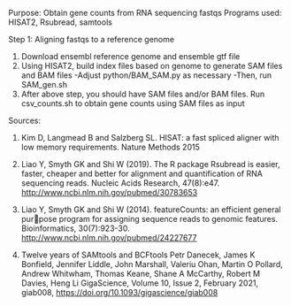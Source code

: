 Purpose: Obtain gene counts from RNA sequencing fastqs
Programs used: HISAT2, Rsubread, samtools

Step 1: Aligning fastqs to a reference genome
  1. Download ensembl reference genome and ensemble gtf file
  2. Using HISAT2, build index files based on genome to generate SAM files and BAM files
       -Adjust python/BAM_SAM.py as necessary
       -Then, run SAM_gen.sh
  3. After above step, you should have SAM files and/or BAM files. Run csv_counts.sh to obtain gene counts using SAM files as input


Sources:

1. Kim D, Langmead B and Salzberg SL. HISAT: a fast spliced aligner with low memory requirements. Nature Methods 2015
   
2. Liao Y, Smyth GK and Shi W (2019). The R package Rsubread is easier, faster,
cheaper and better for alignment and quantification of RNA sequencing reads.
Nucleic Acids Research, 47(8):e47.
http://www.ncbi.nlm.nih.gov/pubmed/30783653

3. Liao Y, Smyth GK and Shi W (2014). featureCounts: an efficient general purpose program for assigning sequence reads to genomic features. Bioinformatics,
30(7):923-30.
http://www.ncbi.nlm.nih.gov/pubmed/24227677

4. Twelve years of SAMtools and BCFtools
Petr Danecek, James K Bonfield, Jennifer Liddle, John Marshall, Valeriu Ohan, Martin O Pollard, Andrew Whitwham, Thomas Keane, Shane A McCarthy, Robert M Davies, Heng Li
GigaScience, Volume 10, Issue 2, February 2021, giab008, https://doi.org/10.1093/gigascience/giab008
